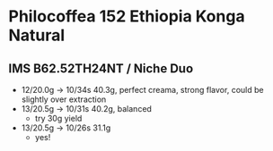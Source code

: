 # Philocoffea 152 Ethiopia Konga Natural

## IMS B62.52TH24NT / Niche Duo

- 12/20.0g -> 10/34s 40.3g, perfect creama, strong flavor, could be slightly over extraction
- 13/20.5g -> 10/31s 40.2g, balanced
  - try 30g yield
- 13/20.5g -> 10/26s 31.1g
  - yes!
